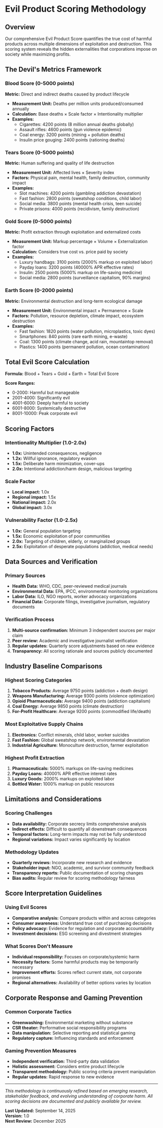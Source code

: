 # Evil Product Scoring Methodology

## Overview
Our comprehensive Evil Product Score quantifies the true cost of harmful products across multiple dimensions of exploitation and destruction. This scoring system reveals the hidden externalities that corporations impose on society while maximizing profits.

## The Devil's Metrics Framework

### Blood Score (0-5000 points)
**Metric:** Direct and indirect deaths caused by product lifecycle
- **Measurement Unit:** Deaths per million units produced/consumed annually
- **Calculation:** Base deaths × Scale factor × Intentionality multiplier
- **Examples:**
  - Cigarettes: 4200 points (8 million annual deaths globally)
  - Assault rifles: 4600 points (gun violence epidemic)
  - Coal energy: 3200 points (mining + pollution deaths)
  - Insulin price gouging: 2400 points (rationing deaths)

### Tears Score (0-5000 points)  
**Metric:** Human suffering and quality of life destruction
- **Measurement Unit:** Affected lives × Severity index
- **Factors:** Physical pain, mental health, family destruction, community impact
- **Examples:**
  - Slot machines: 4200 points (gambling addiction devastation)
  - Fast fashion: 2800 points (sweatshop conditions, child labor)
  - Social media: 3800 points (mental health crisis, teen suicide)
  - Private prisons: 4000 points (recidivism, family destruction)

### Gold Score (0-5000 points)
**Metric:** Profit extraction through exploitation and externalized costs
- **Measurement Unit:** Markup percentage × Volume × Externalization factor
- **Calculation:** Considers true cost vs. price paid by society
- **Examples:**
  - Luxury handbags: 3100 points (2000% markup on exploited labor)
  - Payday loans: 3200 points (40000% APR effective rates)
  - Insulin: 2500 points (5000% markup on life-saving medicine)
  - Social media: 2800 points (surveillance capitalism, 90% margins)

### Earth Score (0-2000 points)
**Metric:** Environmental destruction and long-term ecological damage
- **Measurement Unit:** Environmental impact × Permanence × Scale
- **Factors:** Pollution, resource depletion, climate impact, ecosystem destruction
- **Examples:**
  - Fast fashion: 1820 points (water pollution, microplastics, toxic dyes)
  - Smartphones: 840 points (rare earth mining, e-waste)
  - Coal: 1300 points (climate change, acid rain, mountaintop removal)
  - Plastics: 1400 points (permanent pollution, ocean contamination)

## Total Evil Score Calculation

**Formula:** Blood + Tears + Gold + Earth = Total Evil Score

**Score Ranges:**
- 0-2000: Harmful but manageable
- 2001-4000: Significantly evil
- 4001-6000: Deeply harmful to society
- 6001-8000: Systemically destructive
- 8001-10000: Peak corporate evil

## Scoring Factors

### Intentionality Multiplier (1.0-2.0x)
- **1.0x:** Unintended consequences, negligence
- **1.2x:** Willful ignorance, regulatory evasion
- **1.5x:** Deliberate harm minimization, cover-ups
- **2.0x:** Intentional addiction/harm design, malicious targeting

### Scale Factor
- **Local impact:** 1.0x
- **Regional impact:** 1.5x
- **National impact:** 2.0x
- **Global impact:** 3.0x

### Vulnerability Factor (1.0-2.5x)
- **1.0x:** General population targeting
- **1.5x:** Economic exploitation of poor communities
- **2.0x:** Targeting of children, elderly, or marginalized groups
- **2.5x:** Exploitation of desperate populations (addiction, medical needs)

## Data Sources and Verification

### Primary Sources
- **Health Data:** WHO, CDC, peer-reviewed medical journals
- **Environmental Data:** EPA, IPCC, environmental monitoring organizations
- **Labor Data:** ILO, NGO reports, worker advocacy organizations
- **Financial Data:** Corporate filings, investigative journalism, regulatory documents

### Verification Process
1. **Multi-source confirmation:** Minimum 3 independent sources per major claim
2. **Peer review:** Academic and investigative journalist verification
3. **Regular updates:** Quarterly score adjustments based on new evidence
4. **Transparency:** All scoring rationale and sources publicly documented

## Industry Baseline Comparisons

### Highest Scoring Categories
1. **Tobacco Products:** Average 9750 points (addiction + death design)
2. **Weapons Manufacturing:** Average 9300 points (violence optimization)
3. **Opioid Pharmaceuticals:** Average 9400 points (addiction capitalism)
4. **Coal Energy:** Average 9850 points (climate destruction)
5. **For-Profit Healthcare:** Average 9200 points (commodified life/death)

### Most Exploitative Supply Chains
1. **Electronics:** Conflict minerals, child labor, worker suicides
2. **Fast Fashion:** Global sweatshop network, environmental devastation
3. **Industrial Agriculture:** Monoculture destruction, farmer exploitation

### Highest Profit Extraction
1. **Pharmaceuticals:** 5000% markups on life-saving medicines
2. **Payday Loans:** 40000% APR effective interest rates
3. **Luxury Goods:** 2000% markups on exploited labor
4. **Bottled Water:** 1000% markup on public resources

## Limitations and Considerations

### Scoring Challenges
- **Data availability:** Corporate secrecy limits comprehensive analysis
- **Indirect effects:** Difficult to quantify all downstream consequences
- **Temporal factors:** Long-term impacts may not be fully understood
- **Regional variations:** Impact varies significantly by location

### Methodology Updates
- **Quarterly reviews:** Incorporate new research and evidence
- **Stakeholder input:** NGO, academic, and survivor community feedback
- **Transparency reports:** Public documentation of scoring changes
- **Bias audits:** Regular review for scoring methodology fairness

## Score Interpretation Guidelines

### Using Evil Scores
- **Comparative analysis:** Compare products within and across categories
- **Consumer awareness:** Understand true cost of purchasing decisions
- **Policy advocacy:** Evidence for regulation and corporate accountability
- **Investment decisions:** ESG screening and divestment strategies

### What Scores Don't Measure
- **Individual responsibility:** Focuses on corporate/systemic harm
- **Necessity factors:** Some harmful products may be temporarily necessary
- **Improvement efforts:** Scores reflect current state, not corporate promises
- **Regional alternatives:** Availability of better options varies by location

## Corporate Response and Gaming Prevention

### Common Corporate Tactics
- **Greenwashing:** Environmental marketing without substance
- **CSR theater:** Performative social responsibility programs
- **Data manipulation:** Selective reporting and statistical gaming
- **Regulatory capture:** Influencing standards and enforcement

### Gaming Prevention Measures
- **Independent verification:** Third-party data validation
- **Holistic assessment:** Considers entire product lifecycle
- **Transparent methodology:** Public scoring criteria prevent manipulation
- **Regular updates:** Rapid response to new evidence

---

*This methodology is continuously refined based on emerging research, stakeholder feedback, and evolving understanding of corporate harm. All scoring decisions are documented and publicly available for review.*

**Last Updated:** September 14, 2025  
**Version:** 1.0  
**Next Review:** December 2025